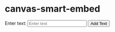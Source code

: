 # canvas-smart-embed

<div class="container123">
    <label for="textInput">Enter text:</label>
    <input type="text" id="textInput" placeholder="Enter text">
    <button type="button" onclick="updateText()">Add Text</button>
    <div id="master" aria-live="polite"></div>
</div>

<script>
function updateText() {
    const input = document.getElementById('textInput').value.trim();
    if (input) {
        document.getElementById('master').innerText = input;
    } else {
        alert("Please enter some text!");
    }
}
</script>
